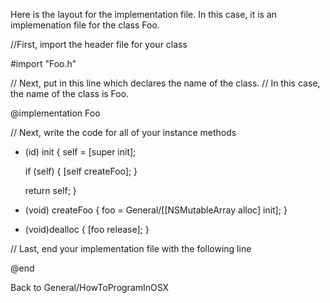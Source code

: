 Here is the layout for the implementation file.  In this case, it is an implemenation file for the class Foo.

    
//First, import the header file for your class

#import "Foo.h"

// Next, put in this line which declares the name of the class.
//  In this case, the name of the class is Foo.

@implementation Foo

// Next, write the code for all of your instance methods

- (id) init
{
   self = [super init];

   if (self)
   {
      [self createFoo];
   }

   return self;
}

- (void) createFoo
{
   foo = General/[[NSMutableArray alloc] init];
}

- (void)dealloc
{
   [foo release];
}

// Last, end your implementation file with the following line

@end


Back to General/HowToProgramInOSX